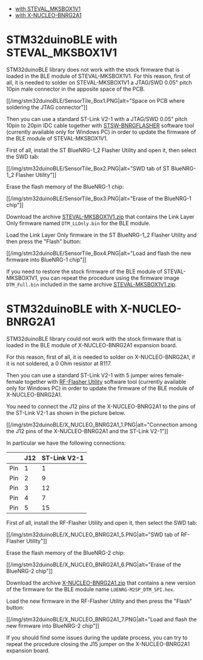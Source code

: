  * [with STEVAL_MKSBOX1V1](#stm32duinoble-with-steval_mksbox1v1)
 * [with X-NUCLEO-BNRG2A1](#stm32duinoble-with-x-nucleo-bnrg2a1)


# STM32duinoBLE with STEVAL_MKSBOX1V1

STM32duinoBLE library does not work with the stock firmware that is loaded in the BLE module of STEVAL-MKSBOX1V1.
For this reason, first of all, it is needed to solder on STEVAL-MKSBOX1V1 a JTAG/SWD 0.05" pitch 10pin male connector in the apposite space of the PCB.

[[/img/stm32duinoBLE/SensorTile_Box1.PNG|alt="Space on PCB where soldering the JTAG connector"]]

Then you can use a standard ST-Link V2-1 with a JTAG/SWD 0.05" pitch 10pin to 20pin IDC cable together with [STSW-BNRGFLASHER](https://www.st.com/content/st_com/en/products/embedded-software/wireless-connectivity-software/stsw-bnrgflasher.html) software tool (currently available only for Windows PC) in order to update the firmware of the BLE module of STEVAL-MKSBOX1V1.

First of all, install the ST BlueNRG-1_2 Flasher Utility and open it, then select the SWD tab:

[[/img/stm32duinoBLE/SensorTile_Box2.PNG|alt="SWD tab of ST BlueNRG-1_2 Flasher Utility"]]

Erase the flash memory of the BlueNRG-1 chip:

[[/img/stm32duinoBLE/SensorTile_Box3.PNG|alt="Erase of the BlueNRG-1 chip"]]

Download the archive [STEVAL-MKSBOX1V1.zip] that contains the Link Layer Only firmware named `DTM_LLOnly.bin` for the BLE module.

Load the Link Layer Only firmware in the ST BlueNRG-1_2 Flasher Utility and then press the "Flash" button:

[[/img/stm32duinoBLE/SensorTile_Box4.PNG|alt="Load and flash the new firmware into BlueNRG-1 chip"]]

If you need to restore the stock firmware of the BLE module of STEVAL-MKSBOX1V1, you can repeat the procedure using the firmware image `DTM_Full.bin` included in the same archive [STEVAL-MKSBOX1V1.zip].


# STM32duinoBLE with X-NUCLEO-BNRG2A1

STM32duinoBLE library could not work with the stock firmware that is loaded in the BLE module of X-NUCLEO-BNRG2A1 expansion board.

For this reason, first of all, it is needed to solder on X-NUCLEO-BNRG2A1, if it is not soldered, a 0 Ohm resistor at R117.

Then you can use a standard ST-Link V2-1 with 5 jumper wires female-female together with [RF-Flasher Utility](https://www.st.com/en/embedded-software/stsw-bnrgflasher.html) software tool (currently available only for Windows PC) in order to update the firmware of the BLE module of X-NUCLEO-BNRG2A1.

You need to connect the J12 pins of the X-NUCLEO-BNRG2A1 to the pins of the ST-Link V2-1 as shown in the picture below.

[[/img/stm32duinoBLE/X_NUCLEO_BNRG2A1_1.PNG|alt="Connection among the J12 pins of the X-NUCLEO-BNRG2A1 and the ST-Link V2-1"]]

In particular we have the following connections:

| | J12 | ST-Link V2-1 |
| --- | --- | --- |
| Pin | 1 | 1  |
| Pin | 2 | 9  |
| Pin | 3 | 12 |
| Pin | 4 | 7  |
| Pin | 5 | 15 |

First of all, install the RF-Flasher Utility and open it, then select the SWD tab:

[[/img/stm32duinoBLE/X_NUCLEO_BNRG2A1_5.PNG|alt="SWD tab of RF-Flasher Utility"]]

Erase the flash memory of the BlueNRG-2 chip:

[[/img/stm32duinoBLE/X_NUCLEO_BNRG2A1_6.PNG|alt="Erase of the BlueNRG-2 chip"]]

Download the archive [X-NUCLEO-BNRG2A1.zip] that contains a new version of the firmware for the BLE module name `LUENRG-M2SP_DTM_SPI.hex`.

Load the new firmware in the RF-Flasher Utility and then press the "Flash" button:

[[/img/stm32duinoBLE/X_NUCLEO_BNRG2A1_7.PNG|alt="Load and flash the new firmware into BlueNRG-2 chip"]]

If you should find some issues during the update process, you can try to repeat the procedure closing the J15 jumper on the X-NUCLEO-BNRG2A1 expansion board.

[STEVAL-MKSBOX1V1.zip]: https://github.com/stm32duino/wiki_contrib/releases/download/0.0.1/STEVAL-MKSBOX1V1.zip
[X-NUCLEO-BNRG2A1.zip]: https://github.com/stm32duino/wiki_contrib/releases/download/0.0.1/X-NUCLEO-BNRG2A1.zip